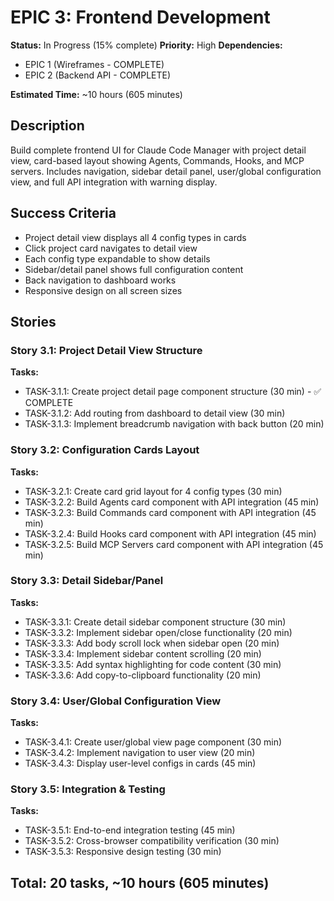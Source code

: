 # EPIC 3: Frontend Development

**Status:** In Progress (15% complete)
**Priority:** High
**Dependencies:**
- EPIC 1 (Wireframes - COMPLETE)
- EPIC 2 (Backend API - COMPLETE)

**Estimated Time:** ~10 hours (605 minutes)

## Description
Build complete frontend UI for Claude Code Manager with project detail view, card-based layout showing Agents, Commands, Hooks, and MCP servers. Includes navigation, sidebar detail panel, user/global configuration view, and full API integration with warning display.

## Success Criteria
- Project detail view displays all 4 config types in cards
- Click project card navigates to detail view
- Each config type expandable to show details
- Sidebar/detail panel shows full configuration content
- Back navigation to dashboard works
- Responsive design on all screen sizes

## Stories

### Story 3.1: Project Detail View Structure
**Tasks:**
- TASK-3.1.1: Create project detail page component structure (30 min) - ✅ COMPLETE
- TASK-3.1.2: Add routing from dashboard to detail view (30 min)
- TASK-3.1.3: Implement breadcrumb navigation with back button (20 min)

### Story 3.2: Configuration Cards Layout
**Tasks:**
- TASK-3.2.1: Create card grid layout for 4 config types (30 min)
- TASK-3.2.2: Build Agents card component with API integration (45 min)
- TASK-3.2.3: Build Commands card component with API integration (45 min)
- TASK-3.2.4: Build Hooks card component with API integration (45 min)
- TASK-3.2.5: Build MCP Servers card component with API integration (45 min)

### Story 3.3: Detail Sidebar/Panel
**Tasks:**
- TASK-3.3.1: Create detail sidebar component structure (30 min)
- TASK-3.3.2: Implement sidebar open/close functionality (20 min)
- TASK-3.3.3: Add body scroll lock when sidebar open (20 min)
- TASK-3.3.4: Implement sidebar content scrolling (20 min)
- TASK-3.3.5: Add syntax highlighting for code content (30 min)
- TASK-3.3.6: Add copy-to-clipboard functionality (20 min)

### Story 3.4: User/Global Configuration View
**Tasks:**
- TASK-3.4.1: Create user/global view page component (30 min)
- TASK-3.4.2: Implement navigation to user view (20 min)
- TASK-3.4.3: Display user-level configs in cards (45 min)

### Story 3.5: Integration & Testing
**Tasks:**
- TASK-3.5.1: End-to-end integration testing (45 min)
- TASK-3.5.2: Cross-browser compatibility verification (30 min)
- TASK-3.5.3: Responsive design testing (30 min)

## Total: 20 tasks, ~10 hours (605 minutes)
